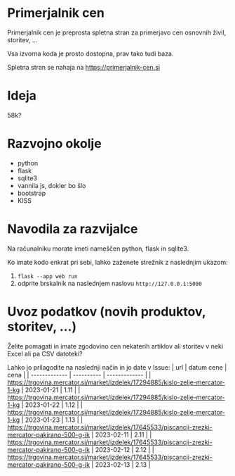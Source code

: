 # Primerjalnik cen

Primerjalnik cen je preprosta spletna stran za primerjavo cen osnovnih živil, storitev, ...  

Vsa izvorna koda je prosto dostopna, prav tako tudi baza.

Spletna stran se nahaja na https://primerjalnik-cen.si

# Ideja

58k?  

# Razvojno okolje

- python
- flask
- sqlite3
- vannila js, dokler bo šlo
- bootstrap
- KISS

# Navodila za razvijalce

Na računalniku morate imeti nameščen python, flask in sqlite3.

Ko imate kodo enkrat pri sebi, lahko zaženete strežnik z naslednjim ukazom:  
1. `flask --app web run`
2. odprite brskalnik na naslednjem naslovu `http://127.0.0.1:5000`

# Uvoz podatkov (novih produktov, storitev, ...)

Želite pomagati in imate zgodovino cen nekaterih artiklov ali storitev v neki Excel ali pa CSV datoteki?

Lahko jo prilagodite na naslednji način in jo date v Issue:
| url  | datum cene | cena |
| ------------- | ---------- | ------------- |
| https://trgovina.mercator.si/market/izdelek/17294885/kislo-zelje-mercator-1-kg | 2023-01-21 | 1.11 |
| https://trgovina.mercator.si/market/izdelek/17294885/kislo-zelje-mercator-1-kg | 2023-01-22 | 1.12 |
| https://trgovina.mercator.si/market/izdelek/17294885/kislo-zelje-mercator-1-kg | 2023-01-23 | 1.13 |
| https://trgovina.mercator.si/market/izdelek/17645533/piscancji-zrezki-mercator-pakirano-500-g-ik | 2023-02-11 | 2.11 |
| https://trgovina.mercator.si/market/izdelek/17645533/piscancji-zrezki-mercator-pakirano-500-g-ik | 2023-02-12 | 2.12 |
| https://trgovina.mercator.si/market/izdelek/17645533/piscancji-zrezki-mercator-pakirano-500-g-ik | 2023-02-13 | 2.13 |



